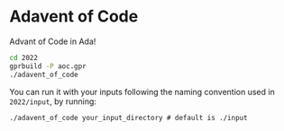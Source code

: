 # Adavent of Code

Advant of Code in Ada!

```sh
cd 2022
gprbuild -P aoc.gpr
./adavent_of_code
```

You can run it with your inputs following the naming convention used in `2022/input`, by running:

```
./adavent_of_code your_input_directory # default is ./input
```
